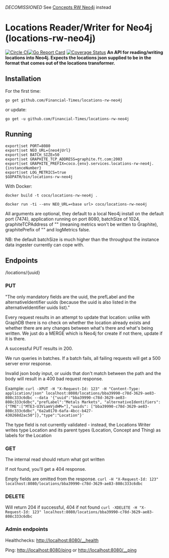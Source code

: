 *DECOMISSIONED*
See [Concepts RW Neo4j](https://github.com/Financial-Times/concepts-rw-neo4j) instead

# Locations Reader/Writer for Neo4j (locations-rw-neo4j)
[![Circle CI](https://circleci.com/gh/Financial-Times/locations-rw-neo4j.svg?style=shield)](https://circleci.com/gh/Financial-Times/locations-rw-neo4j)[![Go Report Card](https://goreportcard.com/badge/github.com/Financial-Times/locations-rw-neo4j)](https://goreportcard.com/report/github.com/Financial-Times/locations-rw-neo4j) [![Coverage Status](https://coveralls.io/repos/github/Financial-Times/locations-rw-neo4j/badge.svg)](https://coveralls.io/github/Financial-Times/locations-rw-neo4j)
__An API for reading/writing locations into Neo4j. Expects the locations json supplied to be in the format that comes out of the locations transformer.__

## Installation

For the first time:

`go get github.com/Financial-Times/locations-rw-neo4j`

or update:

`go get -u github.com/Financial-Times/locations-rw-neo4j`

## Running

```
export|set PORT=8080
export|set NEO_URL={neo4jUrl}
export|set BATCH_SIZE=50
export|set GRAPHITE_TCP_ADDRESS=graphite.ft.com:2003
export|set GRAPHITE_PREFIX=coco.{env}.services.locations-rw-neo4j.{instanceNumber}
export|set LOG_METRICS=true
$GOPATH/bin/locations-rw-neo4j
```

With Docker:

`docker build -t coco/locations-rw-neo4j .`

`docker run -ti --env NEO_URL=<base url> coco/locations-rw-neo4j`


All arguments are optional, they default to a local Neo4j install on the default port (7474), application running on port 8080, batchSize of 1024, graphiteTCPAddress of "" (meaning metrics won't be written to Graphite), graphitePrefix of "" and logMetrics false.

NB: the default batchSize is much higher than the throughput the instance data ingester currently can cope with.

## Endpoints
/locations/{uuid}
### PUT
"The only mandatory fields are the uuid, the prefLabel and the alternativeIdentifier uuids (because the uuid is also listed in the alternativeIdentifier uuids list)."

Every request results in an attempt to update that location: unlike with GraphDB there is no check on whether the location already exists and whether there are any changes between what's there and what's being written. We just do a MERGE which is Neo4j for create if not there, update if it is there.

A successful PUT results in 200.

We run queries in batches. If a batch fails, all failing requests will get a 500 server error response.

Invalid json body input, or uuids that don't match between the path and the body will result in a 400 bad request response.

Example:
`curl -XPUT -H "X-Request-Id: 123" -H "Content-Type: application/json" localhost:8080/locations/bba39990-c78d-3629-ae83-808c333c6dbc --data '{"uuid":"bba39990-c78d-3629-ae83-808c333c6dbc","prefLabel":"Metals Markets", "alternativeIdentifiers":{"TME":["MTE3-U3ViamVjdHM="],"uuids": ["bba39990-c78d-3629-ae83-808c333c6dbc","6a2a0170-6afa-4bcc-b427-430268d2ac50"]},"type":"Location"}'`

The type field is not currently validated - instead, the Locations Writer writes type Location and its parent types (Location, Concept and Thing) as labels for the Location

### GET
The internal read should return what got written

If not found, you'll get a 404 response.

Empty fields are omitted from the response.
`curl -H "X-Request-Id: 123" localhost:8080/locations/bba39990-c78d-3629-ae83-808c333c6dbc`

### DELETE
Will return 204 if successful, 404 if not found
`curl -XDELETE -H "X-Request-Id: 123" localhost:8080/locations/bba39990-c78d-3629-ae83-808c333c6dbc`

### Admin endpoints
Healthchecks: [http://localhost:8080/__health](http://localhost:8080/__health)

Ping: [http://localhost:8080/ping](http://localhost:8080/ping) or [http://localhost:8080/__ping](http://localhost:8080/__ping)

